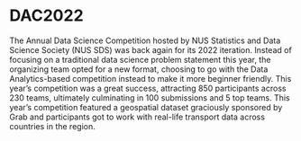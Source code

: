# DAC2022

The Annual Data Science Competition hosted by NUS Statistics and Data Science Society (NUS SDS) was back again for its 2022 iteration. Instead of focusing on a traditional data science problem statement this year, the organizing team opted for a new format, choosing to go with the Data Analytics-based competition instead to make it more beginner friendly. This year’s competition was a great success, attracting 850 participants across 230 teams, ultimately culminating in 100 submissions and 5 top teams. This year’s competition featured a geospatial dataset graciously sponsored by Grab and participants got to work with real-life transport data across countries in the region.

